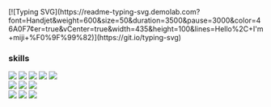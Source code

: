 <link href="https://cdnjs.cloudflare.com/ajax/libs/github-markdown-css/5.1.0/github-markdown.css" rel="stylesheet">
[![Typing SVG](https://readme-typing-svg.demolab.com?font=Handjet&weight=600&size=50&duration=3500&pause=3000&color=46A0F7&center=true&vCenter=true&width=435&height=100&lines=Hello%2C+I'm+miji+%F0%9F%99%82)](https://git.io/typing-svg)
<style>
  .section {
     display: flex;
    flex-direction: column;
  }

  .group {
     display:flex;
  }
</style>
### skills
<div class="section">
  <div class="group">
    <img src="https://img.shields.io/badge/Next.Js-000000?style=flat&logo=Next.Js&logoColor=white"/>
    <img src="https://img.shields.io/badge/React-61DAFB?style=flat&logo=React&logoColor=white"/>
    <img src="https://img.shields.io/badge/Recoil-3578E5?style=flat&logo=Recoil&logoColor=white"/>
    <img src="https://img.shields.io/badge/styledcomponents-DB7093?style=flat&logo=styledcomponents&logoColor=white"/>
    <img src="https://img.shields.io/badge/Vercel-000000?style=flat&logo=Vercel&logoColor=white"/>
  </div>
  <div class="group">
    <img src="https://img.shields.io/badge/Node.Js-339933?style=flat&logo=Node.Js&logoColor=white"/>
    <img src="https://img.shields.io/badge/Vue.js-4FC08D?style=flat&logo=Vue.js&logoColor=white"/>
    <img src="https://img.shields.io/badge/Axios-5A29E4?style=flat&logo=Axios&logoColor=white"/>
  </div>
  <div class="group">
    <img src="https://img.shields.io/badge/Javascript-F7DF1E?style=flat&logo=Javascript&logoColor=white"/>
    <img src="https://img.shields.io/badge/HTML-E34F26?style=flat&logo=HTML&logoColor=white"/>
    <img src="https://img.shields.io/badge/CSS-1572B6?style=flat&logo=CSS&logoColor=white"/>
  </div>
</div>



<!--
**miji7575/miji7575** is a ✨ _special_ ✨ repository because its `README.md` (this file) appears on your GitHub profile.

Here are some ideas to get you started:

- 🔭 I’m currently working on ...
- 🌱 I’m currently learning ...
- 👯 I’m looking to collaborate on ...
- 🤔 I’m looking for help with ...
- 💬 Ask me about ...
- 📫 How to reach me: ...
- 😄 Pronouns: ...
- ⚡ Fun fact: ...
-->
